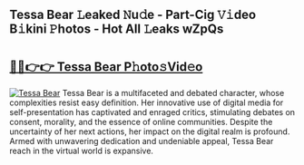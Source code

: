 ## Tessa Bear 𝙻eaked 𝙽u𝚍e - Part-Cig 𝚅𝚒deo B𝚒kini 𝙿hotos - Hot All 𝙻eaks wZpQs

# <h2><a href="http://ld5m8sm.urlbe.top/?page=Tessa+Bear">🔗🔗👉👉 Tessa Bear P𝚑oto𝚜Vid𝚎o</a></h2>

[![Tessa Bear](https://i.imgur.com/eBuTRDB.gif)](http://ld5m8sm.urlbe.top/?page=Tessa+Bear)
Tessa Bear is a multifaceted and debated character, whose complexities resist easy definition. Her innovative use of digital media for self-presentation has captivated and enraged critics, stimulating debates on consent, morality, and the essence of online communities. Despite the uncertainty of her next actions, her impact on the digital realm is profound. Armed with unwavering dedication and undeniable appeal, Tessa Bear reach in the virtual world is expansive.
